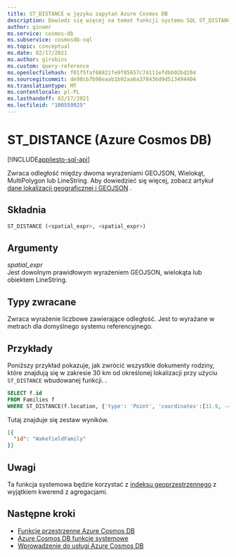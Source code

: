 ```yaml
---
title: ST_DISTANCE w języku zapytań Azure Cosmos DB
description: Dowiedz się więcej na temat funkcji systemu SQL ST_DISTANCE w Azure Cosmos DB.
author: ginamr
ms.service: cosmos-db
ms.subservice: cosmosdb-sql
ms.topic: conceptual
ms.date: 02/17/2021
ms.author: girobins
ms.custom: query-reference
ms.openlocfilehash: f01f5faf68821fe9f85657c74111efdbb02bd204
ms.sourcegitcommit: de98cb7b98eaab1b92aa6a378436d9d513494404
ms.translationtype: MT
ms.contentlocale: pl-PL
ms.lasthandoff: 02/17/2021
ms.locfileid: "100559925"
---
```

# <a name="st_distance-azure-cosmos-db"></a>ST_DISTANCE (Azure Cosmos DB)
[!INCLUDE[appliesto-sql-api](includes/appliesto-sql-api.md)]

 Zwraca odległość między dwoma wyrażeniami GEOJSON, Wielokąt, MultiPolygon lub LineString. Aby dowiedzieć się więcej, zobacz artykuł [dane lokalizacji geograficznej i GEOJSON](sql-query-geospatial-intro.md) .
  
## <a name="syntax"></a>Składnia
  
```sql
ST_DISTANCE (<spatial_expr>, <spatial_expr>)  
```  
  
## <a name="arguments"></a>Argumenty
  
*spatial_expr*  
   Jest dowolnym prawidłowym wyrażeniem GEOJSON, wielokąta lub obiektem LineString.  
  
## <a name="return-types"></a>Typy zwracane
  
  Zwraca wyrażenie liczbowe zawierające odległość. Jest to wyrażane w metrach dla domyślnego systemu referencyjnego.  
  
## <a name="examples"></a>Przykłady
  
  Poniższy przykład pokazuje, jak zwrócić wszystkie dokumenty rodziny, które znajdują się w zakresie 30 km od określonej lokalizacji przy użyciu `ST_DISTANCE` wbudowanej funkcji. .  
  
```sql
SELECT f.id
FROM Families f
WHERE ST_DISTANCE(f.location, {'type': 'Point', 'coordinates':[31.9, -4.8]}) < 30000  
```  
  
 Tutaj znajduje się zestaw wyników.  
  
```json
[{  
  "id": "WakefieldFamily"  
}]  
```

## <a name="remarks"></a>Uwagi

Ta funkcja systemowa będzie korzystać z [indeksu geoprzestrzennego](index-policy.md#spatial-indexes) z wyjątkiem kwerend z agregacjami.

## <a name="next-steps"></a>Następne kroki

- [Funkcje przestrzenne Azure Cosmos DB](sql-query-spatial-functions.md)
- [Azure Cosmos DB funkcje systemowe](sql-query-system-functions.md)
- [Wprowadzenie do usługi Azure Cosmos DB](introduction.md)
